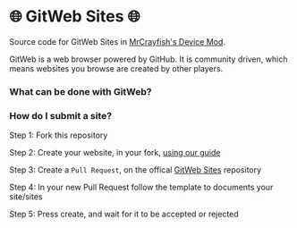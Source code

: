 # :globe_with_meridians: GitWeb Sites :globe_with_meridians:
Source code for GitWeb Sites in [MrCrayfish's Device Mod](https://minecraft.curseforge.com/projects/mrcrayfishs-device-mod).

GitWeb is a web browser powered by GitHub. It is community driven, which means websites you browse are created by other players.

### What can be done with GitWeb?

### How do I submit a site?

Step 1: Fork this repository

Step 2: Create your website, in your fork, [using our guide](https://guide.wip.com)

Step 3: Create a `Pull Request`, on the offical [GitWeb Sites](https://github.com/MrCrayfish/GitWeb-Sites) repository

Step 4: In your new Pull Request follow the template to documents your site/sites

Step 5: Press create, and wait for it to be accepted or rejected
